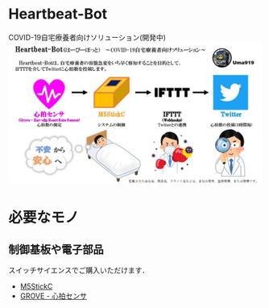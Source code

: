 # Heartbeat-Bot
COVID-19自宅療養者向けソリューション(開発中)  
<img src="./doc/doc.jpg" width="640px">

# 必要なモノ
## 制御基板や電子部品
スイッチサイエンスでご購入いただけます．
 * [M5StickC](https://ssci.to/5517)
 * [GROVE - 心拍センサ](https://ssci.to/2526)
